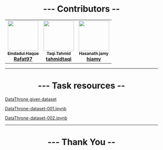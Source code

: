 # <center>--- Contributors --</center>
<table>
  
  <tr>
    <td align="center">
        <a href="https://github.com/Rafat97">
            <img src="https://avatars3.githubusercontent.com/u/21246862" width="100px;" alt=""/>
            <br /><sub><b>Emdadul Haque</b></sub>
            <br /><b>Rafat97</b>
        </a>
    </td>
    <td align="center">
        <a href="https://github.com/tahmidtaqi">
            <img src="https://avatars.githubusercontent.com/u/47303121?s=400&u=49515c825477e6d7e4dc8f11e9058dbedfa2cd19&v=4" width="100px;" alt=""/>
            <br /><sub><b>Taqi Tahmid</b></sub>
            <br /><b>tahmidtaqi</b>
        </a>
    </td>
    <td align="center">
        <a href="https://github.com/hjamy">
            <img src="https://avatars.githubusercontent.com/u/46316750?s=400&u=588da94a2711a1f367f74bb9a6bc2671044ef076&v=4" width="100px;" alt=""/>
            <br /><sub><b>Hasanath jamy</b></sub>
            <br /><b>hjamy</b>
        </a>
    </td>
    
  </tr>

  
  
</table>

<hr>

# <center>--- Task resources --</center>

[DataThrone given dataset](https://drive.google.com/file/d/1-5pUsXCTOZB9ZUIdrko9Wp-41vVhR2Zq/view?usp=sharing)


[DataThrone-dataset-001.ipynb](https://colab.research.google.com/drive/1YTvzxn1G5u7qlh5YVfGMk2DoyzvGwpRz?usp=sharing)  


[DataThrone-dataset-002.ipynb](https://colab.research.google.com/drive/1nBhcBGSsmsN5-90sQ7szEZDoAbUMqhdB?usp=sharing)

<hr>

# <center>--- Thank You --</center>


